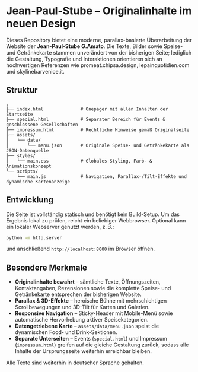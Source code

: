 # Jean-Paul-Stube – Originalinhalte im neuen Design

Dieses Repository bietet eine moderne, parallax-basierte Überarbeitung der Website der **Jean-Paul-Stube G.Amato**. Die
Texte, Bilder sowie Speise- und Getränkekarte stammen unverändert von der bisherigen Seite; lediglich die Gestaltung,
Typografie und Interaktionen orientieren sich an hochwertigen Referenzen wie promeat.chipsa.design,
lepainquotidien.com und skylinebarvenice.it.

## Struktur

```
.
├── index.html              # Onepager mit allen Inhalten der Startseite
├── special.html            # Separater Bereich für Events & geschlossene Gesellschaften
├── impressum.html          # Rechtliche Hinweise gemäß Originalseite
├── assets/
│   └── data/
│       └── menu.json       # Originale Speise- und Getränkekarte als JSON-Datenquelle
├── styles/
│   └── main.css            # Globales Styling, Farb- & Animationskonzept
└── scripts/
    └── main.js             # Navigation, Parallax-/Tilt-Effekte und dynamische Kartenanzeige
```

## Entwicklung

Die Seite ist vollständig statisch und benötigt kein Build-Setup. Um das Ergebnis lokal zu prüfen, reicht ein beliebiger
Webbrowser. Optional kann ein lokaler Webserver genutzt werden, z. B.:

```bash
python -m http.server
```

und anschließend `http://localhost:8000` im Browser öffnen.

## Besondere Merkmale

* **Originalinhalte bewahrt** – sämtliche Texte, Öffnungszeiten, Kontaktangaben, Rezensionen sowie die komplette Speise-
  und Getränkekarte entsprechen der bisherigen Website.
* **Parallax & 3D-Effekte** – heroische Bühne mit mehrschichtigen Scrollbewegungen und 3D-Tilt für Karten und Galerien.
* **Responsive Navigation** – Sticky-Header mit Mobile-Menü sowie automatische Hervorhebung aktiver Speisekategorien.
* **Datengetriebene Karte** – `assets/data/menu.json` speist die dynamischen Food- und Drink-Sektionen.
* **Separate Unterseiten** – Events (`special.html`) und Impressum (`impressum.html`) greifen auf die gleiche Gestaltung
  zurück, sodass alle Inhalte der Ursprungsseite weiterhin erreichbar bleiben.

Alle Texte sind weiterhin in deutscher Sprache gehalten.
